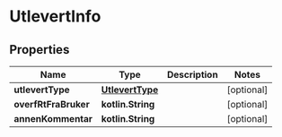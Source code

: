 
# UtlevertInfo

## Properties
Name | Type | Description | Notes
------------ | ------------- | ------------- | -------------
**utlevertType** | [**UtlevertType**](UtlevertType.md) |  |  [optional]
**overfRtFraBruker** | **kotlin.String** |  |  [optional]
**annenKommentar** | **kotlin.String** |  |  [optional]



